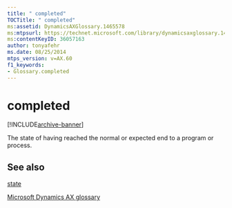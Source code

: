```yaml
---
title: " completed"
TOCTitle: " completed"
ms:assetid: DynamicsAXGlossary.1465578
ms:mtpsurl: https://technet.microsoft.com/library/dynamicsaxglossary.1465578(v=AX.60)
ms:contentKeyID: 36057163
author: tonyafehr
ms.date: 08/25/2014
mtps_version: v=AX.60
f1_keywords:
- Glossary.completed
---
```


# completed


[!INCLUDE[archive-banner](includes/archive-banner.md)]

The state of having reached the normal or expected end to a program or process.

## See also

[state](state.md)

[Microsoft Dynamics AX glossary](glossary/microsoft-dynamics-ax-glossary.md)

  


